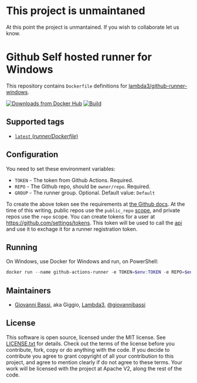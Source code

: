 # This project is unmaintaned

At this point the project is unmantained. If you wish to collaborate let us know.

# Github Self hosted runner for Windows

This repository contains `Dockerfile` definitions for
[lambda3/github-runner-windows](https://github.com/lambda3/docker-github-runner-windows).

[![Downloads from Docker Hub](https://img.shields.io/docker/pulls/lambda3/github-runner-windows.svg)](https://registry.hub.docker.com/u/lambda3/github-runner-windows)
[![Build](https://github.com/lambda3/docker-github-runner-windows/actions/workflows/build.yml/badge.svg?branch=main)](https://github.com/Lambda3/docker-github-runner-windows/actions/workflows/build.yml)

## Supported tags

- [`latest` (*runner/Dockerfile*)](https://github.com/lambda3/docker-github-runner-windows/blob/main/runner/Dockerfile)

## Configuration

You need to set these environment variables:

- `TOKEN` - The token from Github Actions. Required.
- `REPO` - The Github repo, should be `owner/repo`. Required.
- `GROUP` - The runner group. Optional. Default value: `Default`

To create the above token see the requirements at
[the Github docs](https://docs.github.com/en/actions/hosting-your-own-runners/autoscaling-with-self-hosted-runners#authentication-requirements). At the time of this writing, public repos use the `public_repo`
[scope](https://docs.github.com/en/apps/building-oauth-apps/understanding-scopes-for-oauth-apps/#available-scopes),
and private repos use the `repo` scope.
You can create tokens for a user at <https://github.com/settings/tokens>.
This token will be used to call the
[api](https://docs.github.com/en/rest/actions/self-hosted-runners#create-a-registration-token-for-a-repository)
and use it to exchage it for a runner registration token.

## Running

On Windows, use Docker for Windows and run, on PowerShell:

````powershell
docker run --name github-actions-runner -e TOKEN=$env:TOKEN -e REPO=$env:REPO lambda3/github-runner-windows
````

## Maintainers

- [Giovanni Bassi](http://blog.lambda3.com.br/L3/giovannibassi/), aka Giggio, [Lambda3](http://www.lambda3.com.br), [@giovannibassi](https://twitter.com/giovannibassi)

## License

This software is open source, licensed under the MIT license.
See [LICENSE.txt](https://github.com/lambda3/docker-github-runner-windows/blob/main/LICENSE.txt) for details.
Check out the terms of the license before you contribute, fork, copy or do anything
with the code. If you decide to contribute you agree to grant copyright of all your contribution to this project, and agree to
mention clearly if do not agree to these terms. Your work will be licensed with the project at Apache V2, along the rest of the code.
